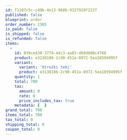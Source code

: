 ```yaml
---
id: f1107c5c-c49b-4e13-968b-9327928f222f
published: false
blueprint: order
order_number: 1365
is_paid: false
is_shipped: false
is_refunded: false
items:
  -
    id: 039ce430-3774-44c3-aa83-d68d608c4768
    product: e3138106-2c90-451a-8972-5ea18594995f
    variant:
      variant: 'Otroški teki'
      product: e3138106-2c90-451a-8972-5ea18594995f
    quantity: 1
    total: 700
    tax:
      amount: 0
      rate: 0
      price_includes_tax: true
    metadata: {  }
grand_total: 700
items_total: 700
tax_total: 0
shipping_total: 0
coupon_total: 0
---
```

